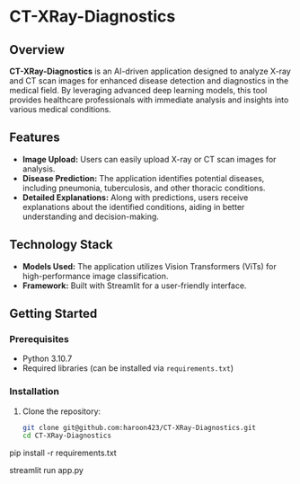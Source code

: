 # CT-XRay-Diagnostics

## Overview

**CT-XRay-Diagnostics** is an AI-driven application designed to analyze X-ray and CT scan images for enhanced disease detection and diagnostics in the medical field. By leveraging advanced deep learning models, this tool provides healthcare professionals with immediate analysis and insights into various medical conditions.

## Features

- **Image Upload:** Users can easily upload X-ray or CT scan images for analysis.
- **Disease Prediction:** The application identifies potential diseases, including pneumonia, tuberculosis, and other thoracic conditions.
- **Detailed Explanations:** Along with predictions, users receive explanations about the identified conditions, aiding in better understanding and decision-making.

## Technology Stack

- **Models Used:** The application utilizes Vision Transformers (ViTs) for high-performance image classification.
- **Framework:** Built with Streamlit for a user-friendly interface.

## Getting Started

### Prerequisites

- Python 3.10.7
- Required libraries (can be installed via `requirements.txt`)

### Installation

1. Clone the repository:
   ```bash
   git clone git@github.com:haroon423/CT-XRay-Diagnostics.git
   cd CT-XRay-Diagnostics

pip install -r requirements.txt

streamlit run app.py

